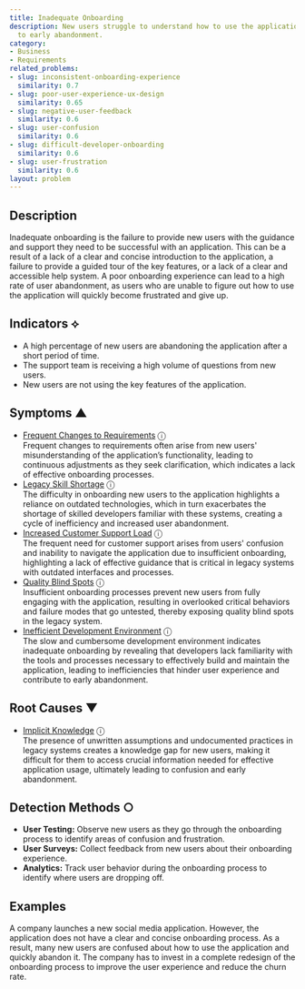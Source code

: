 ```yaml
---
title: Inadequate Onboarding
description: New users struggle to understand how to use the application, leading
  to early abandonment.
category:
- Business
- Requirements
related_problems:
- slug: inconsistent-onboarding-experience
  similarity: 0.7
- slug: poor-user-experience-ux-design
  similarity: 0.65
- slug: negative-user-feedback
  similarity: 0.6
- slug: user-confusion
  similarity: 0.6
- slug: difficult-developer-onboarding
  similarity: 0.6
- slug: user-frustration
  similarity: 0.6
layout: problem
---
```


## Description
Inadequate onboarding is the failure to provide new users with the guidance and support they need to be successful with an application. This can be a result of a lack of a clear and concise introduction to the application, a failure to provide a guided tour of the key features, or a lack of a clear and accessible help system. A poor onboarding experience can lead to a high rate of user abandonment, as users who are unable to figure out how to use the application will quickly become frustrated and give up.

## Indicators ⟡
- A high percentage of new users are abandoning the application after a short period of time.
- The support team is receiving a high volume of questions from new users.
- New users are not using the key features of the application.

## Symptoms ▲
- [Frequent Changes to Requirements](frequent-changes-to-requirements.md) <span class="info-tooltip" title="Confidence: 0.464, Strength: 0.701">ⓘ</span>
<br/>  Frequent changes to requirements often arise from new users' misunderstanding of the application’s functionality, leading to continuous adjustments as they seek clarification, which indicates a lack of effective onboarding processes.
- [Legacy Skill Shortage](legacy-skill-shortage.md) <span class="info-tooltip" title="Confidence: 0.464, Strength: 0.750">ⓘ</span>
<br/>  The difficulty in onboarding new users to the application highlights a reliance on outdated technologies, which in turn exacerbates the shortage of skilled developers familiar with these systems, creating a cycle of inefficiency and increased user abandonment.
- [Increased Customer Support Load](increased-customer-support-load.md) <span class="info-tooltip" title="Confidence: 0.428, Strength: 0.775">ⓘ</span>
<br/>  The frequent need for customer support arises from users' confusion and inability to navigate the application due to insufficient onboarding, highlighting a lack of effective guidance that is critical in legacy systems with outdated interfaces and processes.
- [Quality Blind Spots](quality-blind-spots.md) <span class="info-tooltip" title="Confidence: 0.391, Strength: 0.768">ⓘ</span>
<br/>  Insufficient onboarding processes prevent new users from fully engaging with the application, resulting in overlooked critical behaviors and failure modes that go untested, thereby exposing quality blind spots in the legacy system.
- [Inefficient Development Environment](inefficient-development-environment.md) <span class="info-tooltip" title="Confidence: 0.362, Strength: 0.720">ⓘ</span>
<br/>  The slow and cumbersome development environment indicates inadequate onboarding by revealing that developers lack familiarity with the tools and processes necessary to effectively build and maintain the application, leading to inefficiencies that hinder user experience and contribute to early abandonment.

## Root Causes ▼
- [Implicit Knowledge](implicit-knowledge.md) <span class="info-tooltip" title="Confidence: 0.326, Strength: 0.816">ⓘ</span>
<br/>  The presence of unwritten assumptions and undocumented practices in legacy systems creates a knowledge gap for new users, making it difficult for them to access crucial information needed for effective application usage, ultimately leading to confusion and early abandonment.

## Detection Methods ○
- **User Testing:** Observe new users as they go through the onboarding process to identify areas of confusion and frustration.
- **User Surveys:** Collect feedback from new users about their onboarding experience.
- **Analytics:** Track user behavior during the onboarding process to identify where users are dropping off.

## Examples
A company launches a new social media application. However, the application does not have a clear and concise onboarding process. As a result, many new users are confused about how to use the application and quickly abandon it. The company has to invest in a complete redesign of the onboarding process to improve the user experience and reduce the churn rate.
